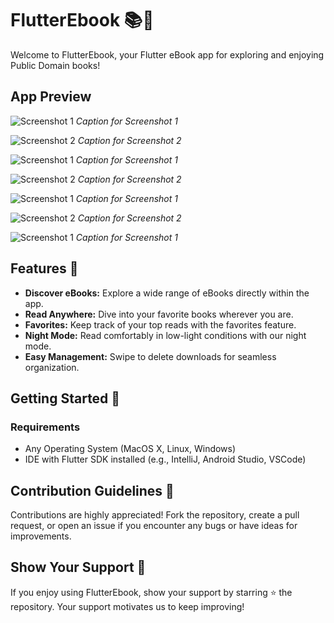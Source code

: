 # FlutterEbook 📚🌱

Welcome to FlutterEbook, your Flutter eBook app for exploring and enjoying Public Domain books!

## App Preview

![Screenshot 1](assets/images/10.png)
*Caption for Screenshot 1*

![Screenshot 2](screenshots/screen2.png)
*Caption for Screenshot 2*

![Screenshot 1](assets/images/10.png)
*Caption for Screenshot 1*

![Screenshot 2](screenshots/screen2.png)
*Caption for Screenshot 2*

![Screenshot 1](assets/images/10.png)
*Caption for Screenshot 1*

![Screenshot 2](screenshots/screen2.png)
*Caption for Screenshot 2*

![Screenshot 1](assets/images/10.png)
*Caption for Screenshot 1*

## Features 🌟

- **Discover eBooks:** Explore a wide range of eBooks directly within the app.
- **Read Anywhere:** Dive into your favorite books wherever you are.
- **Favorites:** Keep track of your top reads with the favorites feature.
- **Night Mode:** Read comfortably in low-light conditions with our night mode.
- **Easy Management:** Swipe to delete downloads for seamless organization.

## Getting Started 🚀

### Requirements
- Any Operating System (MacOS X, Linux, Windows)
- IDE with Flutter SDK installed (e.g., IntelliJ, Android Studio, VSCode)

## Contribution Guidelines 🌱

Contributions are highly appreciated! Fork the repository, create a pull request, or open an issue if you encounter any bugs or have ideas for improvements.

## Show Your Support 🌿

If you enjoy using FlutterEbook, show your support by starring ⭐ the repository. Your support motivates us to keep improving!
